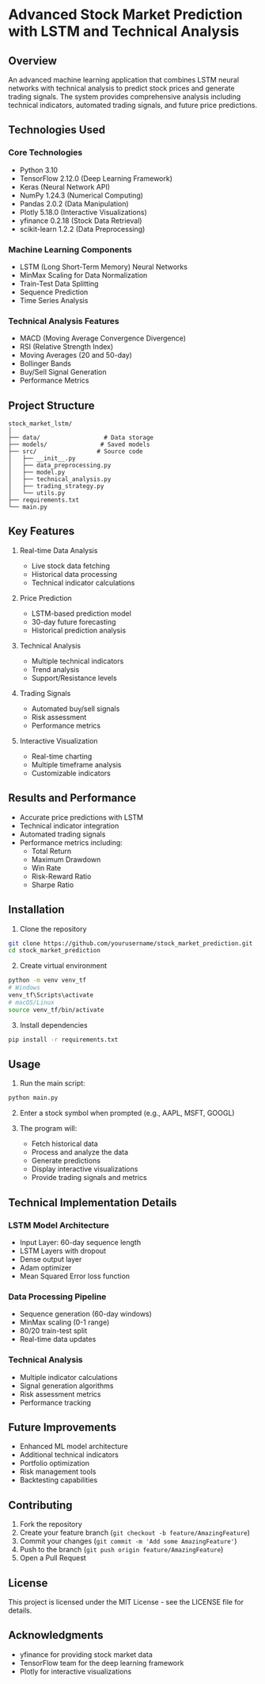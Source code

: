 # Advanced Stock Market Prediction with LSTM and Technical Analysis

## Overview
An advanced machine learning application that combines LSTM neural networks with technical analysis to predict stock prices and generate trading signals. The system provides comprehensive analysis including technical indicators, automated trading signals, and future price predictions.

## Technologies Used

### Core Technologies
- Python 3.10
- TensorFlow 2.12.0 (Deep Learning Framework)
- Keras (Neural Network API)
- NumPy 1.24.3 (Numerical Computing)
- Pandas 2.0.2 (Data Manipulation)
- Plotly 5.18.0 (Interactive Visualizations)
- yfinance 0.2.18 (Stock Data Retrieval)
- scikit-learn 1.2.2 (Data Preprocessing)

### Machine Learning Components
- LSTM (Long Short-Term Memory) Neural Networks
- MinMax Scaling for Data Normalization
- Train-Test Data Splitting
- Sequence Prediction
- Time Series Analysis

### Technical Analysis Features
- MACD (Moving Average Convergence Divergence)
- RSI (Relative Strength Index)
- Moving Averages (20 and 50-day)
- Bollinger Bands
- Buy/Sell Signal Generation
- Performance Metrics

## Project Structure
```
stock_market_lstm/
│
├── data/                  # Data storage
├── models/               # Saved models
├── src/                 # Source code
│   ├── __init__.py
│   ├── data_preprocessing.py
│   ├── model.py
│   ├── technical_analysis.py
│   ├── trading_strategy.py
│   └── utils.py
├── requirements.txt
└── main.py
```

## Key Features
1. Real-time Data Analysis
   - Live stock data fetching
   - Historical data processing
   - Technical indicator calculations

2. Price Prediction
   - LSTM-based prediction model
   - 30-day future forecasting
   - Historical prediction analysis

3. Technical Analysis
   - Multiple technical indicators
   - Trend analysis
   - Support/Resistance levels

4. Trading Signals
   - Automated buy/sell signals
   - Risk assessment
   - Performance metrics

5. Interactive Visualization
   - Real-time charting
   - Multiple timeframe analysis
   - Customizable indicators

## Results and Performance
- Accurate price predictions with LSTM
- Technical indicator integration
- Automated trading signals
- Performance metrics including:
  - Total Return
  - Maximum Drawdown
  - Win Rate
  - Risk-Reward Ratio
  - Sharpe Ratio

## Installation

1. Clone the repository
```bash
git clone https://github.com/yourusername/stock_market_prediction.git
cd stock_market_prediction
```

2. Create virtual environment
```bash
python -m venv venv_tf
# Windows
venv_tf\Scripts\activate
# macOS/Linux
source venv_tf/bin/activate
```

3. Install dependencies
```bash
pip install -r requirements.txt
```

## Usage
1. Run the main script:
```bash
python main.py
```

2. Enter a stock symbol when prompted (e.g., AAPL, MSFT, GOOGL)

3. The program will:
   - Fetch historical data
   - Process and analyze the data
   - Generate predictions
   - Display interactive visualizations
   - Provide trading signals and metrics

## Technical Implementation Details

### LSTM Model Architecture
- Input Layer: 60-day sequence length
- LSTM Layers with dropout
- Dense output layer
- Adam optimizer
- Mean Squared Error loss function

### Data Processing Pipeline
- Sequence generation (60-day windows)
- MinMax scaling (0-1 range)
- 80/20 train-test split
- Real-time data updates

### Technical Analysis
- Multiple indicator calculations
- Signal generation algorithms
- Risk assessment metrics
- Performance tracking

## Future Improvements
- Enhanced ML model architecture
- Additional technical indicators
- Portfolio optimization
- Risk management tools
- Backtesting capabilities

## Contributing
1. Fork the repository
2. Create your feature branch (`git checkout -b feature/AmazingFeature`)
3. Commit your changes (`git commit -m 'Add some AmazingFeature'`)
4. Push to the branch (`git push origin feature/AmazingFeature`)
5. Open a Pull Request

## License
This project is licensed under the MIT License - see the LICENSE file for details.

## Acknowledgments
- yfinance for providing stock market data
- TensorFlow team for the deep learning framework
- Plotly for interactive visualizations
